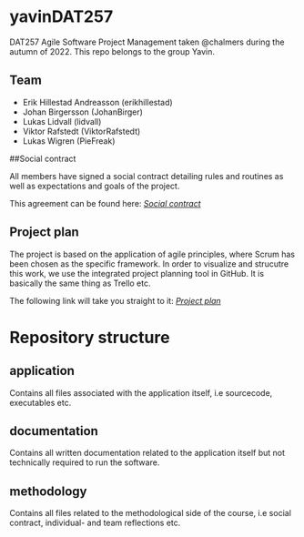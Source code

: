 # yavinDAT257
DAT257 Agile Software Project Management taken @chalmers during the autumn of 2022. This repo belongs to the group Yavin.

## Team
* Erik Hillestad Andreasson (erikhillestad)
* Johan Birgersson (JohanBirger)
* Lukas Lidvall (lidvall)
* Viktor Rafstedt (ViktorRafstedt)
* Lukas Wigren (PieFreak)

##Social contract

All members have signed a social contract detailing rules and routines as well as expectations and goals of the project.

This agreement can be found here: *[Social contract](https://github.com/lidvall/yavinDAT257/blob/a4532cd61d487f0cc8760105861429ab06577ae4/methodology/yavin_social_contract_final_signed.pdf)*

## Project plan
The project is based on the application of agile principles, where Scrum has been chosen as the specific framework. In order to visualize and strucutre this work, we use the integrated project planning tool in GitHub. It is basically the same thing as Trello etc.

The following link will take you straight to it: *[Project plan](https://github.com/users/lidvall/projects/1/views/1)*

# Repository structure

## application
Contains all files associated with the application itself, i.e sourcecode, executables etc.

## documentation
Contains all written documentation related to the application itself but not technically required to run the software.

## methodology
Contains all files related to the methodological side of the course, i.e social contract, individual- and team reflections etc.

